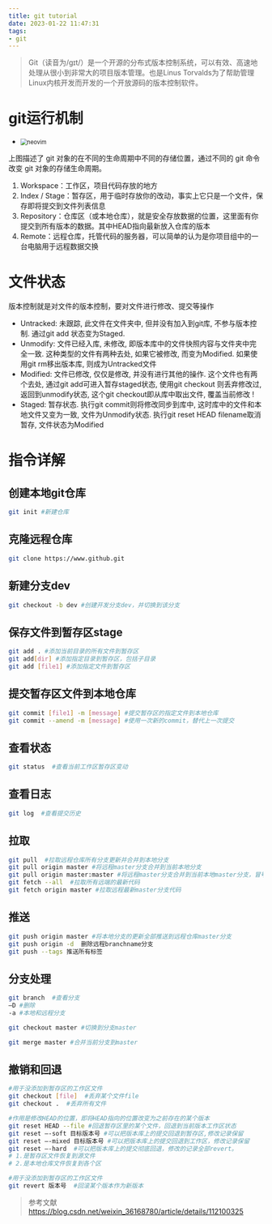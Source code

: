 ```yaml
---
title: git tutorial
date: 2023-01-22 11:47:31
tags:
- git
---
```

> Git（读音为/gɪt/）是一个开源的分布式版本控制系统，可以有效、高速地处理从很小到非常大的项目版本管理。也是Linus Torvalds为了帮助管理Linux内核开发而开发的一个开放源码的版本控制软件。

# git运行机制

* <img src="https://res.cloudinary.com/fengerzh/image/upload/git-reset_drbfhd.png" alt="neovim" style="zoom: 80%;" />

上图描述了 git 对象的在不同的生命周期中不同的存储位置，通过不同的 git 命令改变 git 对象的存储生命周期。

1. Workspace：工作区，项目代码存放的地方
2. Index / Stage：暂存区，用于临时存放你的改动，事实上它只是一个文件，保存即将提交到文件列表信息
3. Repository：仓库区（或本地仓库），就是安全存放数据的位置，这里面有你提交到所有版本的数据。其中HEAD指向最新放入仓库的版本
4. Remote：远程仓库，托管代码的服务器，可以简单的认为是你项目组中的一台电脑用于远程数据交换

# 文件状态

版本控制就是对文件的版本控制，要对文件进行修改、提交等操作

- Untracked: 未跟踪, 此文件在文件夹中, 但并没有加入到git库, 不参与版本控制. 通过git add 状态变为Staged.
- Unmodify: 文件已经入库, 未修改, 即版本库中的文件快照内容与文件夹中完全一致. 这种类型的文件有两种去处, 如果它被修改, 而变为Modified. 如果使用git rm移出版本库, 则成为Untracked文件
- Modified: 文件已修改, 仅仅是修改, 并没有进行其他的操作. 这个文件也有两个去处, 通过git add可进入暂存staged状态, 使用git checkout 则丢弃修改过, 返回到unmodify状态, 这个git checkout即从库中取出文件, 覆盖当前修改 !
- Staged: 暂存状态. 执行git commit则将修改同步到库中, 这时库中的文件和本地文件又变为一致, 文件为Unmodify状态. 执行git reset HEAD filename取消暂存, 文件状态为Modified

# 指令详解

## 创建本地git仓库

```bash
git init #新建仓库
```

## 克隆远程仓库

```bash
git clone https://www.github.git
```

## 新建分支dev

```bash
git checkout -b dev #创建开发分支dev，并切换到该分支
```

## 保存文件到暂存区stage

```bash
git add . #添加当前目录的所有文件到暂存区
git add[dir] #添加指定目录到暂存区，包括子目录
git add [file1] #添加指定文件到暂存区
```

## 提交暂存区文件到本地仓库

```bash
git commit [file1] -m [message] #提交暂存区的指定文件到本地仓库
git commit --amend -m [message] #使用一次新的commit，替代上一次提交
```

## 查看状态

```bash
git status  #查看当前工作区暂存区变动
```

## 查看日志

```bash
git log  #查看提交历史
```

## 拉取

```bash
git pull  #拉取远程仓库所有分支更新并合并到本地分支
git pull origin master #将远程master分支合并到当前本地分支
git pull origin master:master #将远程master分支合并到当前本地master分支，冒号后面表示本地分支
git fetch --all  #拉取所有远端的最新代码
git fetch origin master #拉取远程最新master分支代码
```

## 推送

```bash
git push origin master #将本地分支的更新全部推送到远程仓库master分支
git push origin -d  删除远程branchname分支
git push --tags 推送所有标签
```

## 分支处理

```bash
git branch  #查看分支
—D #删除
-a #本地和远程分支
```

```bash
git checkout master #切换到分支master
```

```bash
git merge master #合并当前分支到master
```

## 撤销和回退

```bash
#用于没添加到暂存区的工作区文件
git checkout [file]  #丢弃某个文件file
git checkout .  #丢弃所有文件
```

```bash
#作用是修改HEAD的位置，即将HEAD指向的位置改变为之前存在的某个版本
git reset HEAD --file #回退暂存区里的某个文件，回退到当前版本工作区状态
git reset –-soft 目标版本号 #可以把版本库上的提交回退到暂存区,修改记录保留
git reset –-mixed 目标版本号 #可以把版本库上的提交回退到工作区，修改记录保留
git reset –-hard  #可以把版本库上的提交彻底回退，修改的记录全部revert。
# 1.是暂存区文件恢复到源文件
# 2.是本地仓库文件恢复到各个区
```

```bash
#用于没添加到暂存区的工作区文件
git revert 版本号  #回滚某个版本作为新版本
```

> 参考文献
> https://blog.csdn.net/weixin_36168780/article/details/112100325
